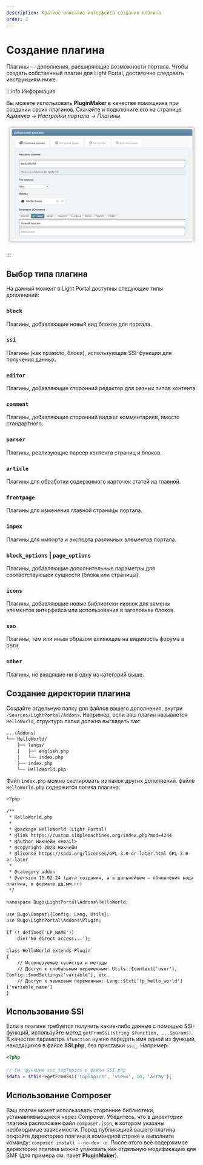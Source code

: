 ```yaml
---
description: Краткое описание интерфейса создания плагина
order: 2
---
```


# Создание плагина

Плагины — дополнения, расширяющие возможности портала. Чтобы создать собственный плагин для Light Portal, достаточно следовать инструкциям ниже.

:::info Информация

Вы можете использовать **PluginMaker** в качестве помощника при создании своих плагинов. Скачайте и подключите его на странице _Админка -> Настройки портала -> Плагины_.

![Create a new plugin with PluginMaker](create_plugin.png)

:::

## Выбор типа плагина

На данный момент в Light Portal доступны следующие типы дополнений:

### `block`

Плагины, добавляющие новый вид блоков для портала.

### `ssi`

Плагины (как правило, блоки), использующие SSI-функции для получения данных.

### `editor`

Плагины, добавляющие сторонний редактор для разных типов контента.

### `comment`

Плагины, добавляющие сторонний виджет комментариев, вместо стандартного.

### `parser`

Плагины, реализующие парсер контента страниц и блоков.

### `article`

Плагины для обработки содержимого карточек статей на главной.

### `frontpage`

Плагины для изменения главной страницы портала.

### `impex`

Плагины для импорта и экспорта различных элементов портала.

### `block_options` | `page_options`

Плагины, добавляющие дополнительные параметры для соответствующей сущности (блока или страницы).

### `icons`

Плагины, добавляющие новые библиотеки иконок для замены элементов интерфейса или использования в заголовках блоков.

### `seo`

Плагины, тем или иным образом влияющие на видимость форума в сети.

### `other`

Плагины, не входящие ни в одну из категорий выше.

## Создание директории плагина

Создайте отдельную папку для файлов вашего дополнения, внутри `/Sources/LightPortal/Addons`. Например, если ваш плагин называется `HelloWorld`, структура папки должна выглядеть так:

```
...(Addons)
└── HelloWorld/
    ├── langs/
    │   ├── english.php
    │   └── index.php
    ├── index.php
    └── HelloWorld.php
```

Файл `index.php` можно скопировать из папок других дополнений. файле `HelloWorld.php` содержится логика плагина:

```php:line-numbers
<?php

/**
 * HelloWorld.php
 *
 * @package HelloWorld (Light Portal)
 * @link https://custom.simplemachines.org/index.php?mod=4244
 * @author Никнейм <email>
 * @copyright 2023 Никнейм
 * @license https://spdx.org/licenses/GPL-3.0-or-later.html GPL-3.0-or-later
 *
 * @category addon
 * @version 15.02.24 (дата создания, а в дальнейшем — обновления кода плагина, в формате дд.мм.гг)
 */

namespace Bugo\LightPortal\Addons\HelloWorld;

use Bugo\Compat\{Config, Lang, Utils};
use Bugo\LightPortal\Addons\Plugin;

if (! defined('LP_NAME'))
	die('No direct access...');

class HelloWorld extends Plugin
{
    // Используемые свойства и методы
    // Доступ к глобальным переменным: Utils::$context['user'], Config::$modSettings['variable'], etc.
    // Доступ к языковым переменным: Lang::$txt['lp_hello_world']['variable_name']
}

```

## Использование SSI

Если в плагине требуется получить какие-либо данные с помощью SSI-функций, используйте метод `getFromSsi(string $function, ...$params)`. В качестве параметра `$function` нужно передать имя одной из функций, находящихся в файле **SSI.php**, без приставки `ssi_`. Например:

```php
<?php

// См. функцию ssi_topTopics в файле SSI.php
$data = $this->getFromSsi('topTopics', 'views', 10, 'array');
```

## Использование Composer

Ваш плагин может использовать сторонние библиотеки, устанавливающиеся через Composer. Убедитесь, что в директории плагина расположен файл `composer.json`, в котором указаны необходимые зависимости. Перед публикацией вашего плагина откройте директорию плагина в командной строке и выполните команду: `composer install --no-dev -o`. После этого всё содержимое директории плагина можно упаковать как отдельную модификацию для SMF (для примера см. пакет **PluginMaker**).
